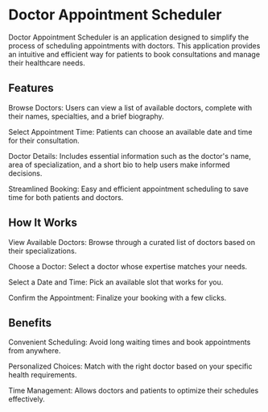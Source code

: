 # Doctor Appointment Scheduler

Doctor Appointment Scheduler is an application designed to simplify the process of scheduling appointments with doctors. This application provides an intuitive and efficient way for patients to book consultations and manage their healthcare needs.

## Features

Browse Doctors: Users can view a list of available doctors, complete with their names, specialties, and a brief biography.

Select Appointment Time: Patients can choose an available date and time for their consultation.

Doctor Details: Includes essential information such as the doctor's name, area of specialization, and a short bio to help users make informed decisions.

Streamlined Booking: Easy and efficient appointment scheduling to save time for both patients and doctors.

## How It Works

View Available Doctors: Browse through a curated list of doctors based on their specializations.

Choose a Doctor: Select a doctor whose expertise matches your needs.

Select a Date and Time: Pick an available slot that works for you.

Confirm the Appointment: Finalize your booking with a few clicks.

## Benefits

Convenient Scheduling: Avoid long waiting times and book appointments from anywhere.

Personalized Choices: Match with the right doctor based on your specific health requirements.

Time Management: Allows doctors and patients to optimize their schedules effectively.
